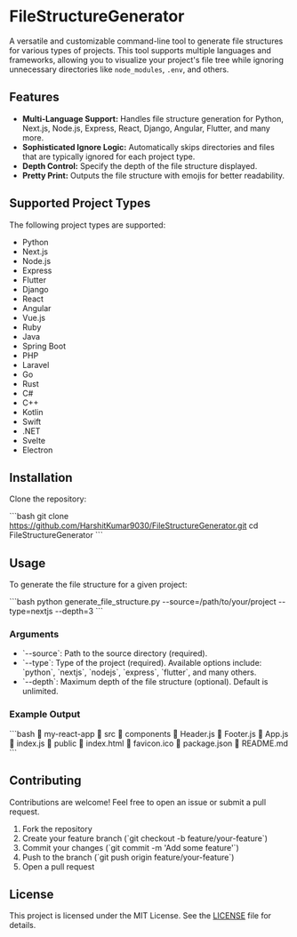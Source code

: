
# FileStructureGenerator

A versatile and customizable command-line tool to generate file structures for various types of projects. This tool supports multiple languages and frameworks, allowing you to visualize your project's file tree while ignoring unnecessary directories like `node_modules`, `.env`, and others.

## Features

- **Multi-Language Support:** Handles file structure generation for Python, Next.js, Node.js, Express, React, Django, Angular, Flutter, and many more.
- **Sophisticated Ignore Logic:** Automatically skips directories and files that are typically ignored for each project type.
- **Depth Control:** Specify the depth of the file structure displayed.
- **Pretty Print:** Outputs the file structure with emojis for better readability.

## Supported Project Types

The following project types are supported:

- Python
- Next.js
- Node.js
- Express
- Flutter
- Django
- React
- Angular
- Vue.js
- Ruby
- Java
- Spring Boot
- PHP
- Laravel
- Go
- Rust
- C#
- C++
- Kotlin
- Swift
- .NET
- Svelte
- Electron

## Installation

Clone the repository:

\`\`\`bash
git clone https://github.com/HarshitKumar9030/FileStructureGenerator.git
cd FileStructureGenerator
\`\`\`

## Usage

To generate the file structure for a given project:

\`\`\`bash
python generate_file_structure.py --source=/path/to/your/project --type=nextjs --depth=3
\`\`\`

### Arguments

- \`--source\`: Path to the source directory (required).
- \`--type\`: Type of the project (required). Available options include: \`python\`, \`nextjs\`, \`nodejs\`, \`express\`, \`flutter\`, and many others.
- \`--depth\`: Maximum depth of the file structure (optional). Default is unlimited.

### Example Output

\`\`\`bash
📁 my-react-app
    📂 src
        📂 components
            📄 Header.js
            📄 Footer.js
        📄 App.js
        📄 index.js
    📂 public
        📄 index.html
        📄 favicon.ico
    📄 package.json
    📄 README.md
\`\`\`

## Contributing

Contributions are welcome! Feel free to open an issue or submit a pull request.

1. Fork the repository
2. Create your feature branch (\`git checkout -b feature/your-feature\`)
3. Commit your changes (\`git commit -m 'Add some feature'\`)
4. Push to the branch (\`git push origin feature/your-feature\`)
5. Open a pull request

## License

This project is licensed under the MIT License. See the [LICENSE](./LICENSE) file for details.
